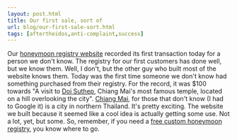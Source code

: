 ```yaml
---
layout: post.html
title: Our first sale, sort of
url: blog/our-first-sale-sort.html
tags: [aftertheidos,anti-complaint,success]
---
```

Our [honeymoon registry website](/blog/do-you-need-a-free-custom-honeymoon-registry) recorded its first transaction today for a person we don't know. The registry for our first customers has done well, but we know them. Well, I don't, but the other guy who built most of the website knows them. Today was the first time someone we don't know had something purchased from their registry. For the record, it was $100 towards "A visit to [Doi Suthep](http://en.wikipedia.org/wiki/Wat_Doi_Suthep), Chiang Mai's most famous temple, located on a hill overlooking the city". [Chiang Mai](http://en.wikipedia.org/wiki/Chiang_Mai), for those that don't know (I had to Google it) is a city in northern Thailand. It's pretty exciting. The website we built because it seemed like a cool idea is actually getting some use. Not a lot, yet, but some. So, remember, if you need a [free custom honeymoon registry](http://www.aftertheidos.com), you know where to go.
